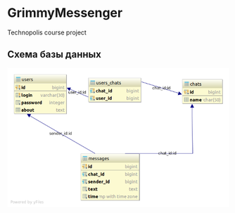 # GrimmyMessenger
Technopolis course project

## Схема базы данных
![alt text](https://github.com/MihailPoplavkov/GrimmyMessenger/blob/master/pictures/diagram.png)
